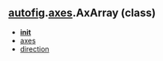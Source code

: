## [autofig](autofig.md).[axes](autofig.axes.md).AxArray (class)

* [__init__](autofig.axes.AxArray.__init__.md)
* [axes](autofig.axes.AxArray.axes.md)
* [direction](autofig.axes.AxArray.direction.md)
